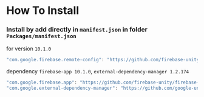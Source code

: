 # How To Install

### Install by add directly in `manifest.json` in folder `Packages/manifest.json`

for version `10.1.0`
```csharp
"com.google.firebase.remote-config": "https://github.com/firebase-unity/firebase-remote-config.git#10.1.0",
```


dependency `firebase-app 10.1.0`, `external-dependency-manager 1.2.174`
```csharp
"com.google.firebase.app": "https://github.com/firebase-unity/firebase-app.git#10.1.0",
"com.google.external-dependency-manager": "https://github.com/google-unity/external-dependency-manager.git#1.2.174",
```